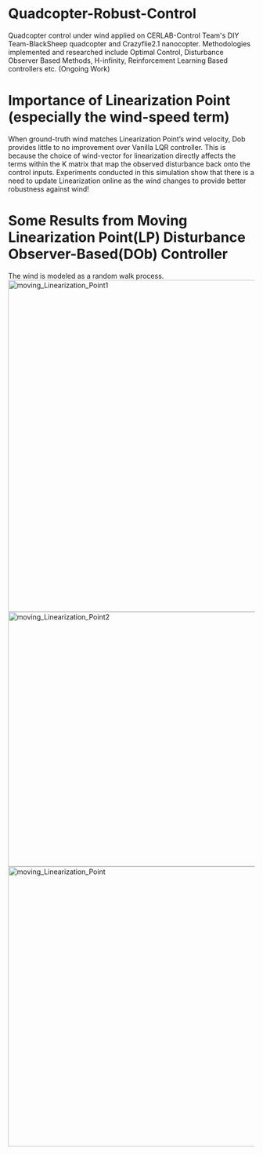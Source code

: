 # Quadcopter-Robust-Control
Quadcopter control under wind applied on CERLAB-Control Team's DIY Team-BlackSheep quadcopter and Crazyflie2.1 nanocopter. Methodologies implemented and researched include Optimal Control, Disturbance Observer Based Methods, H-infinity, Reinforcement Learning Based controllers etc. (Ongoing Work)

# Importance of Linearization Point (especially the wind-speed term)
When ground-truth wind matches Linearization Point’s wind velocity, Dob provides little to no improvement over Vanilla LQR controller.
This is because the choice of wind-vector for linearization directly affects the terms within the K matrix that map the observed disturbance back onto the control inputs. Experiments conducted in this simulation show that there is a need to update Linearization online as the wind changes to provide better robustness against wind!

# Some Results from Moving Linearization Point(LP) Disturbance Observer-Based(DOb) Controller
The wind is modeled as a random walk process.
<img width="676" alt="moving_Linearization_Point1" src="https://user-images.githubusercontent.com/73812796/162678885-6f36d8a2-b6b3-4915-bbdd-a127cfebcb9e.PNG">
<img width="519" alt="moving_Linearization_Point2" src="https://user-images.githubusercontent.com/73812796/162678892-5291c12d-e394-44a3-9e8f-712528b7596d.PNG">
<img width="571" alt="moving_Linearization_Point" src="https://user-images.githubusercontent.com/73812796/162678899-b99855e3-566d-4909-a54f-b4789a0090f5.PNG">
